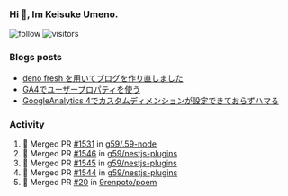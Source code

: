 ### Hi 👋, Im Keisuke Umeno.

<!--
**9renpoto/9renpoto** is a ✨ _special_ ✨ repository because its `README.md` (this file) appears on your GitHub profile.

Here are some ideas to get you started:

- 🔭 I’m currently working on ...
- 🌱 I’m currently learning ...
- 👯 I’m looking to collaborate on ...
- 🤔 I’m looking for help with ...
- 💬 Ask me about ...
- 📫 How to reach me: ...
- 😄 Pronouns: ...
- ⚡ Fun fact: ...
-->

![follow](https://img.shields.io/github/followers/9renpoto?label=Follow&style=social)
![visitors](https://komarev.com/ghpvc/?username=9renpoto&label=Profile%20views&color=0e75b6&style=flat)

### Blogs posts

<!-- BLOG-POST-LIST:START -->
- [deno fresh を用いてブログを作り直しました](https://9renpoto.dev/entry/2023/05/18/recreate_blog)
- [GA4でユーザープロパティを使う](https://9renpoto.dev/entry/2021/02/21/google-analytics-4-user-properties)
- [GoogleAnalytics 4でカスタムディメンションが設定できておらずハマる](https://9renpoto.dev/entry/2021/02/13/google-analytics-4)
<!-- BLOG-POST-LIST:END -->

### Activity

<!--START_SECTION:activity-->
1. 🎉 Merged PR [#1531](https://github.com/g59/.59-node/pull/1531) in [g59/.59-node](https://github.com/g59/.59-node)
2. 🎉 Merged PR [#1546](https://github.com/g59/nestjs-plugins/pull/1546) in [g59/nestjs-plugins](https://github.com/g59/nestjs-plugins)
3. 🎉 Merged PR [#1545](https://github.com/g59/nestjs-plugins/pull/1545) in [g59/nestjs-plugins](https://github.com/g59/nestjs-plugins)
4. 🎉 Merged PR [#1544](https://github.com/g59/nestjs-plugins/pull/1544) in [g59/nestjs-plugins](https://github.com/g59/nestjs-plugins)
5. 🎉 Merged PR [#20](https://github.com/9renpoto/poem/pull/20) in [9renpoto/poem](https://github.com/9renpoto/poem)
<!--END_SECTION:activity-->

<!--START_SECTION:waka-->
<!--END_SECTION:waka-->
